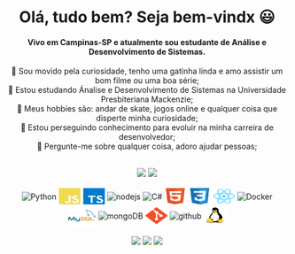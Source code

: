 <div>
  
  <h1 align="center">
    Olá, tudo bem? Seja bem-vindx 😃️
  </h1>
  
  <h4 align="center">
    Vivo em Campinas-SP e atualmente sou estudante de Análise e Desenvolvimento de Sistemas.
    
  </h4>

<p align="center"  width="300">
     👻 Sou movido pela curiosidade, tenho uma gatinha linda e amo assistir um bom filme ou uma boa série;
     <br>
     🌱 Estou estudando Ánalise e Desenvolvimento de Sistemas na Universidade Presbiteriana Mackenzie; 
     <br>
     🤔 Meus hobbies são: andar de skate, jogos online e qualquer coisa que disperte minha curiosidade;
     <br>
     💼 Estou perseguindo conhecimento para evoluir na minha carreira de desenvolvedor;
     <br>
     💬 Pergunte-me sobre qualquer coisa, adoro ajudar pessoas;
     <br>
<!--     - 📝 Veja meu Curriculum Vitae <a href="" target="_blank">clicando aqui</a> para mais informações. -->
    
  </p>
  
</div>

<br>

<div align="center">
  <img height="180em" src="https://github-readme-stats.vercel.app/api?username=guido-marinho&show_icons=true&theme=dark&include_all_commits=true&count_private=true"/>
  <img height="180em" src="https://github-readme-stats.vercel.app/api/top-langs/?username=guido-marinho&layout=compact&langs_count=10&theme=dark"/>

  <!-- TEMAS: dark, radical, merko, gruvbox, tokyonight, onedark, cobalt, synthwave, highcontrast, dracula -->
</div>

<div align="center" valign="top"><br>
  <img align="center" alt="Python" height="30" width="40" src="https://www.svgrepo.com/show/452091/python.svg">
  <img align="center" alt="Js" height="30" width="40" src="https://raw.githubusercontent.com/devicons/devicon/master/icons/javascript/javascript-plain.svg">
  <img align="center" alt="ts" height="30" width="40" src="https://raw.githubusercontent.com/devicons/devicon/master/icons/typescript/typescript-plain.svg"> 
  <img align="center" alt="nodejs" height="30" width="40" src="https://cdn.worldvectorlogo.com/logos/nodejs-icon.svg">
  <img align="center" alt="C#" height="30" width="40" src="https://icons-for-free.com/iff/png/512/csharp+plain-1324760527445397616.png">
  <img align="center" alt="HTML" height="30" width="40" src="https://raw.githubusercontent.com/devicons/devicon/master/icons/html5/html5-original.svg">
  <img align="center" alt="CSS" height="30" width="40" src="https://raw.githubusercontent.com/devicons/devicon/master/icons/css3/css3-original.svg">
  <img align="center" alt="React" height="30" width="40" src="https://raw.githubusercontent.com/devicons/devicon/master/icons/react/react-original.svg">
<!--   <img align="center" alt="flask" height="30" width="40" src="https://miro.medium.com/v2/resize:fit:438/1*0G5zu7CnXdMT9pGbYUTQLQ.png">
  <img align="center" alt="django" height="30" width="40" src="https://www.svgrepo.com/show/353657/django-icon.svg"> -->
  <img align="center" alt="Docker" height="30" width="30" src="https://cdn-icons-png.flaticon.com/512/919/919853.png">
  <img align="center" alt="MySQL" height="40" width="50" src="https://raw.githubusercontent.com/devicons/devicon/master/icons/mysql/mysql-original-wordmark.svg">
  <img align="center" alt="mongoDB" height="40" width="50" src="https://www.svgrepo.com/show/331488/mongodb.svg">
<!--   <img align="center" alt="pytest" height="30" width="40" src="https://upload.wikimedia.org/wikipedia/commons/b/ba/Pytest_logo.svg">
  <img align="center" alt="Wa-Jest" height="30" width="40" src="https://cdn.jsdelivr.net/gh/devicons/devicon/icons/jest/jest-plain.svg">
  <img align="center" alt="rtl" height="30" width="40" src="https://testing-library.com/img/octopus-128x128.png">
  <img align="center" alt="mocha" height="30" width="40" src="https://cdn.worldvectorlogo.com/logos/mocha.svg"> -->
<!--   <img align="center" alt="eslint" height="30" width="40" src="https://www.vectorlogo.zone/logos/eslint/eslint-icon.svg"> -->
  <img align="center" alt="git" height="30" width="40" src="https://raw.githubusercontent.com/devicons/devicon/master/icons/git/git-original.svg">
  <img align="center" alt="github" height="35" width="35" src="https://cdn.icon-icons.com/icons2/2351/PNG/512/logo_github_icon_143196.png">
  <img align="center" alt="linux" height="30" width="40" src="https://raw.githubusercontent.com/devicons/devicon/master/icons/linux/linux-original.svg">
</div><br>

<div align="center">
  <a href="https://www.instagram.com/guimarinho7/" target="_blank"><img src="https://img.shields.io/badge/-Instagram-%23E4405F?style=for-the-badge&logo=instagram&logoColor=white" target="_blank"></a>
  <a href="https://www.linkedin.com/in/guilhermegattimarinho/" target="_blank"><img src="https://img.shields.io/badge/-LinkedIn-%230077B5?style=for-the-badge&logo=linkedin&logoColor=white" target="_blank"></a> 
  <a href="mailto:ggattimarinho@gmail.com"><img src="https://img.shields.io/badge/-Gmail-%23333?style=for-the-badge&logo=gmail&logoColor=white" target="_blank"></a>
</div>

<div align="center">


</div>


  
  
